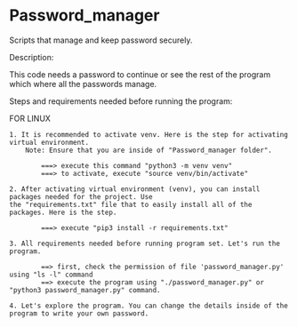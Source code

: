 # Password_manager
Scripts that manage and keep password securely.

Description:

This code needs a password to continue or see the rest of the program which where all the passwords manage.




Steps and requirements needed before running the program:

FOR LINUX

	1. It is recommended to activate venv. Here is the step for activating virtual environment.
		Note: Ensure that you are inside of "Password_manager folder".

			===> execute this command "python3 -m venv venv"
			===> to activate, execute "source venv/bin/activate"
	
	2. After activating virtual environment (venv), you can install packages needed for the project. Use 
	the "requirements.txt" file that to easily install all of the packages. Here is the step.

			===> execute "pip3 install -r requirements.txt"

	3. All requirements needed before running program set. Let's run the program.

			==> first, check the permission of file 'password_manager.py' using "ls -l" command
			==> execute the program using "./password_manager.py" or "python3 password_manager.py" command.

	4. Let's explore the program. You can change the details inside of the program to write your own password. 
